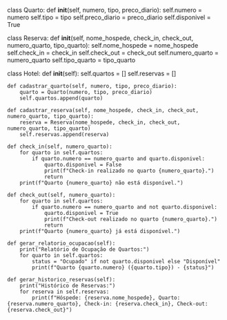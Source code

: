 class Quarto:
    def __init__(self, numero, tipo, preco_diario):
        self.numero = numero
        self.tipo = tipo
        self.preco_diario = preco_diario
        self.disponivel = True

class Reserva:
    def __init__(self, nome_hospede, check_in, check_out, numero_quarto, tipo_quarto):
        self.nome_hospede = nome_hospede
        self.check_in = check_in
        self.check_out = check_out
        self.numero_quarto = numero_quarto
        self.tipo_quarto = tipo_quarto

class Hotel:
    def __init__(self):
        self.quartos = []
        self.reservas = []

    def cadastrar_quarto(self, numero, tipo, preco_diario):
        quarto = Quarto(numero, tipo, preco_diario)
        self.quartos.append(quarto)

    def cadastrar_reserva(self, nome_hospede, check_in, check_out, numero_quarto, tipo_quarto):
        reserva = Reserva(nome_hospede, check_in, check_out, numero_quarto, tipo_quarto)
        self.reservas.append(reserva)

    def check_in(self, numero_quarto):
        for quarto in self.quartos:
            if quarto.numero == numero_quarto and quarto.disponivel:
                quarto.disponivel = False
                print(f"Check-in realizado no quarto {numero_quarto}.")
                return
        print(f"Quarto {numero_quarto} não está disponível.")

    def check_out(self, numero_quarto):
        for quarto in self.quartos:
            if quarto.numero == numero_quarto and not quarto.disponivel:
                quarto.disponivel = True
                print(f"Check-out realizado no quarto {numero_quarto}.")
                return
        print(f"Quarto {numero_quarto} já está disponível.")

    def gerar_relatorio_ocupacao(self):
        print("Relatório de Ocupação de Quartos:")
        for quarto in self.quartos:
            status = "Ocupado" if not quarto.disponivel else "Disponível"
            print(f"Quarto {quarto.numero} ({quarto.tipo}) - {status}")

    def gerar_historico_reservas(self):
        print("Histórico de Reservas:")
        for reserva in self.reservas:
            print(f"Hóspede: {reserva.nome_hospede}, Quarto: {reserva.numero_quarto}, Check-in: {reserva.check_in}, Check-out: {reserva.check_out}")